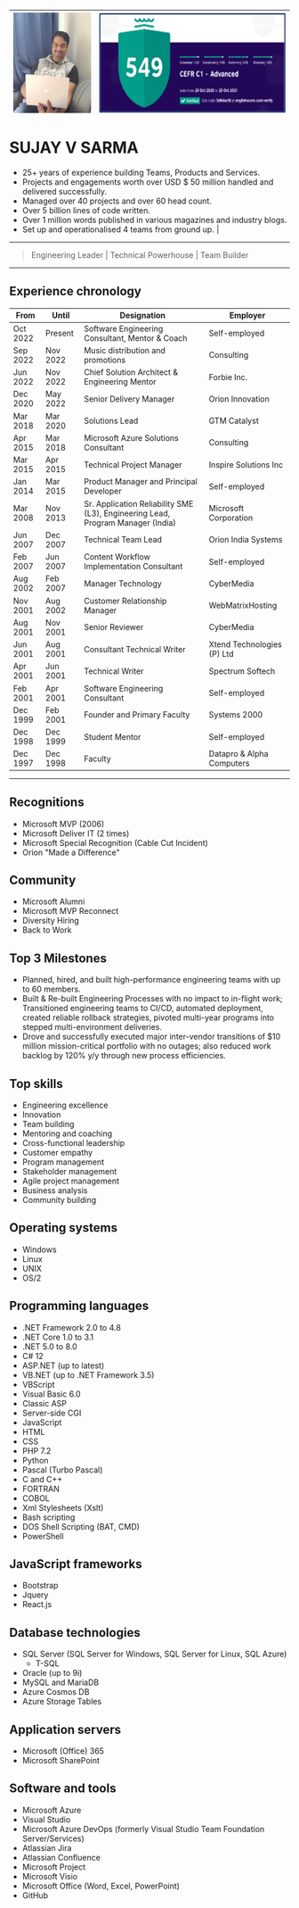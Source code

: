 <img src="profile.jpg" height="180" width="180" /> | <img src="EnglishScore.png" height="180" />
---|---

# SUJAY V SARMA
- 25+ years of experience building Teams, Products and Services.
- Projects and engagements worth over USD $ 50 million handled and delivered successfully.
- Managed over 40 projects and over 60 head count.
- Over 5 billion lines of code written.
- Over 1 million words published in various magazines and industry blogs.
- Set up and operationalised 4 teams from ground up. | 
---
> Engineering Leader | Technical Powerhouse | Team Builder
---

## Experience chronology
From | Until | Designation | Employer
-----|-------|-------------|-----------------
Oct 2022 | Present  | Software Engineering Consultant, Mentor & Coach | Self-employed
Sep 2022 | Nov 2022 | Music distribution and promotions | Consulting
Jun 2022 | Nov 2022 | Chief Solution Architect & Engineering Mentor | Forbie Inc.
Dec 2020 | May 2022 | Senior Delivery Manager | Orion Innovation
Mar 2018 | Mar 2020 | Solutions Lead | GTM Catalyst
Apr 2015 | Mar 2018 | Microsoft Azure Solutions Consultant | Consulting
Mar 2015 | Apr 2015 | Technical Project Manager | Inspire Solutions Inc
Jan 2014 | Mar 2015 | Product Manager and Principal Developer | Self-employed
Mar 2008 | Nov 2013 | Sr. Application Reliability SME (L3), Engineering Lead, Program Manager (India) | Microsoft Corporation
Jun 2007 | Dec 2007 | Technical Team Lead | Orion India Systems
Feb 2007 | Jun 2007 | Content Workflow Implementation Consultant | Self-employed
Aug 2002 | Feb 2007 | Manager Technology | CyberMedia
Nov 2001 | Aug 2002 | Customer Relationship Manager | WebMatrixHosting
Aug 2001 | Nov 2001 | Senior Reviewer | CyberMedia
Jun 2001 | Aug 2001 | Consultant Technical Writer | Xtend Technologies (P) Ltd
Apr 2001 | Jun 2001 | Technical Writer | Spectrum Softech
Feb 2001 | Apr 2001 | Software Engineering Consultant | Self-employed
Dec 1999 | Feb 2001 | Founder and Primary Faculty | Systems 2000
Dec 1998 | Dec 1999 | Student Mentor | Self-employed
Dec 1997 | Dec 1998 | Faculty | Datapro & Alpha Computers

---

## Recognitions
- Microsoft MVP (2006)
- Microsoft Deliver IT (2 times)
- Microsoft Special Recognition (Cable Cut Incident)
- Orion "Made a Difference"

## Community
- Microsoft Alumni
- Microsoft MVP Reconnect
- Diversity Hiring
- Back to Work

## Top 3 Milestones

- Planned, hired, and built high-performance engineering teams with up to 60 members.
- Built & Re-built Engineering Processes with no impact to in-flight work; Transitioned engineering teams to CI/CD, automated deployment, created reliable rollback strategies, pivoted multi-year programs into stepped multi-environment deliveries.
- Drove and successfully executed major inter-vendor transitions of $10 million mission-critical portfolio with no outages; also reduced work backlog by 120% y/y through new process efficiencies.

## Top skills
- Engineering excellence
- Innovation
- Team building
- Mentoring and coaching
- Cross-functional leadership
- Customer empathy
- Program management
- Stakeholder management
- Agile project management
- Business analysis
- Community building

## Operating systems
- Windows
- Linux
- UNIX
- OS/2

## Programming languages
- .NET Framework 2.0 to 4.8
- .NET Core 1.0 to 3.1
- .NET 5.0 to 8.0
- C# 12
- ASP.NET (up to latest)
- VB.NET (up to .NET Framework 3.5)
- VBScript
- Visual Basic 6.0
- Classic ASP
- Server-side CGI
- JavaScript
- HTML
- CSS
- PHP 7.2
- Python
- Pascal (Turbo Pascal)
- C and C++
- FORTRAN
- COBOL
- Xml Stylesheets (Xslt)
- Bash scripting
- DOS Shell Scripting (BAT, CMD)
- PowerShell

## JavaScript frameworks
- Bootstrap
- Jquery
- React.js

## Database technologies
- SQL Server (SQL Server for Windows, SQL Server for Linux, SQL Azure)
  - T-SQL
- Oracle (up to 9i)
- MySQL and MariaDB
- Azure Cosmos DB
- Azure Storage Tables

## Application servers
- Microsoft (Office) 365
- Microsoft SharePoint

## Software and tools
- Microsoft Azure
- Visual Studio
- Microsoft Azure DevOps (formerly Visual Studio Team Foundation Server/Services)
- Atlassian Jira
- Atlassian Confluence
- Microsoft Project
- Microsoft Visio
- Microsoft Office (Word, Excel, PowerPoint)
- GitHub
